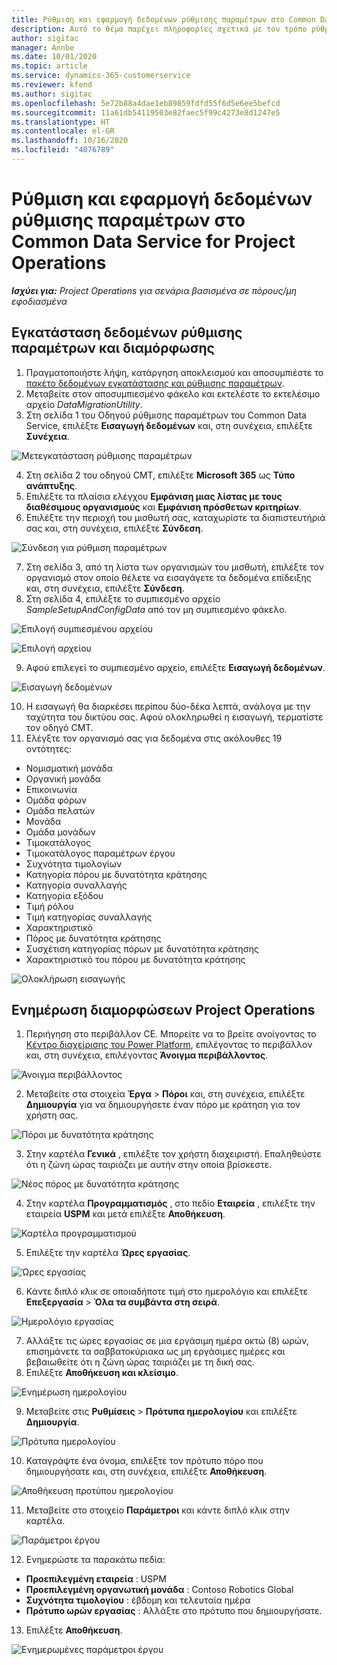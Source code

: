 ```yaml
---
title: Ρύθμιση και εφαρμογή δεδομένων ρύθμισης παραμέτρων στο Common Data Service for Project Operations
description: Αυτό το θέμα παρέχει πληροφορίες σχετικά με τον τρόπο ρύθμισης και εφαρμογής των δεδομένων διαμόρφωσης στο Project Operations.
author: sigitac
manager: Annbe
ms.date: 10/01/2020
ms.topic: article
ms.service: dynamics-365-customerservice
ms.reviewer: kfend
ms.author: sigitac
ms.openlocfilehash: 5e72b88a4dae1eb89859fdfd55f6d5e6ee5befcd
ms.sourcegitcommit: 11a61db54119503e82faec5f99c4273e8d1247e5
ms.translationtype: HT
ms.contentlocale: el-GR
ms.lasthandoff: 10/16/2020
ms.locfileid: "4076789"
---
```

# <a name="set-up-and-apply-configuration-data-in-the-common-data-service-for-project-operations"></a>Ρύθμιση και εφαρμογή δεδομένων ρύθμισης παραμέτρων στο Common Data Service for Project Operations

_**Ισχύει για:** Project Operations για σενάρια βασισμένα σε πόρους/μη εφοδιασμένα_

## <a name="install-setup-and-configuration-data"></a>Εγκατάσταση δεδομένων ρύθμισης παραμέτρων και διαμόρφωσης

1. Πραγματοποιήστε λήψη, κατάργηση αποκλεισμού και αποσυμπιέστε το [πακέτο δεδομένων εγκατάστασης και ρύθμισης παραμέτρων](https://download.microsoft.com/download/1/3/4/1349369c-6209-42b7-b3b4-5be0e67cacd8/ProjOpsSampleSetupData-%20Integrated%20UR1.zip).
2. Μεταβείτε στον αποσυμπιεσμένο φάκελο και εκτελέστε το εκτελέσιμο αρχείο *DataMigrationUtility*.
3. Στη σελίδα 1 του Οδηγού ρύθμισης παραμέτρων του Common Data Service, επιλέξτε **Εισαγωγή δεδομένων** και, στη συνέχεια, επιλέξτε **Συνέχεια**.

![Μετεγκατάσταση ρύθμισης παραμέτρων](./media/1ConfigurationMigration.png)

4. Στη σελίδα 2 του οδηγού CMT, επιλέξτε **Microsoft 365** ως **Τύπο ανάπτυξης**.
5. Επιλέξτε τα πλαίσια ελέγχου **Εμφάνιση μιας λίστας με τους διαθέσιμους οργανισμούς** και **Εμφάνιση πρόσθετων κριτηρίων**.
6. Επιλέξτε την περιοχή του μισθωτή σας, καταχωρίστε τα διαπιστευτήριά σας και, στη συνέχεια, επιλέξτε **Σύνδεση**.

![Σύνδεση για ρύθμιση παραμέτρων](./media/2ConfigurationSignin.png)

7. Στη σελίδα 3, από τη λίστα των οργανισμών του μισθωτή, επιλέξτε τον οργανισμό στον οποίο θέλετε να εισαγάγετε τα δεδομένα επίδειξης και, στη συνέχεια, επιλέξτε **Σύνδεση**.
8. Στη σελίδα 4, επιλέξτε το συμπιεσμένο αρχείο *SampleSetupAndConfigData* από τον μη συμπιεσμένο φάκελο.

![Επιλογή συμπιεσμένου αρχείου](./media/3ZipFile.png)

![Επιλογή αρχείου](./media/4SelectAFile.png)

9. Αφού επιλεγεί το συμπιεσμένο αρχείο, επιλέξτε **Εισαγωγή δεδομένων**.

![Εισαγωγή δεδομένων](./media/5ImportData.png)

10. Η εισαγωγή θα διαρκέσει περίπου δύο-δέκα λεπτά, ανάλογα με την ταχύτητα του δικτύου σας. Αφού ολοκληρωθεί η εισαγωγή, τερματίστε τον οδηγό CMT. 
11. Ελέγξτε τον οργανισμό σας για δεδομένα στις ακόλουθες 19 οντότητες:

  - Νομισματική μονάδα
  - Οργανική μονάδα
  - Επικοινωνία
  - Ομάδα φόρων
  - Ομάδα πελατών
  - Μονάδα
  - Ομάδα μονάδων
  - Τιμοκατάλογος
  - Τιμοκατάλογος παραμέτρων έργου
  - Συχνότητα τιμολογίων
  - Κατηγορία πόρου με δυνατότητα κράτησης
  - Κατηγορία συναλλαγής
  - Κατηγορία εξόδου
  - Τιμή ρόλου
  - Τιμή κατηγορίας συναλλαγής
  - Χαρακτηριστικό
  - Πόρος με δυνατότητα κράτησης
  - Συσχέτιση κατηγορίας πόρων με δυνατότητα κράτησης
  - Χαρακτηριστικό του πόρου με δυνατότητα κράτησης

![Ολοκλήρωση εισαγωγής](./media/6CompleteImport.png)

## <a name="update-project-operations-configurations"></a>Ενημέρωση διαμορφώσεων Project Operations

1. Περιήγηση στο περιβάλλον CE. Μπορείτε να το βρείτε ανοίγοντας το [Κέντρο διαχείρισης του Power Platform](https://admin.powerplatform.microsoft.com/environments), επιλέγοντας το περιβάλλον και, στη συνέχεια, επιλέγοντας **Άνοιγμα περιβάλλοντος**. 

![Άνοιγμα περιβάλλοντος](./media/7OpenEnvironment.png)

2. Μεταβείτε στα στοιχεία **Έργα** > **Πόροι** και, στη συνέχεια, επιλέξτε **Δημιουργία** για να δημιουργήσετε έναν πόρο με κράτηση για τον χρήστη σας.

![Πόροι με δυνατότητα κράτησης](./media/8BookableResources.png)

3. Στην καρτέλα **Γενικά** , επιλέξτε τον χρήστη διαχειριστή. Επαληθεύστε ότι η ζώνη ώρας ταιριάζει με αυτήν στην οποία βρίσκεστε. 

![Νέος πόρος με δυνατότητα κράτησης](./media/9NewBookableResource.png)

4. Στην καρτέλα **Προγραμματισμός** , στο πεδίο **Εταιρεία** , επιλέξτε την εταιρεία **USPM** και μετά επιλέξτε **Αποθήκευση**. 

![Καρτέλα προγραμματισμού](./media/10SchedulingTab.png)

5. Επιλέξτε την καρτέλα **Ώρες εργασίας**.  

![Ώρες εργασίας](./media/11WorkHours.png)

6. Κάντε διπλό κλικ σε οποιαδήποτε τιμή στο ημερολόγιο και επιλέξτε **Επεξεργασία** > **Όλα τα συμβάντα στη σειρά**. 

![Ημερολόγιο εργασίας](./media/12WorkCalendar.png)

7. Αλλάξτε τις ώρες εργασίας σε μια εργάσιμη ημέρα οκτώ (8) ωρών, επισημάνετε τα σαββατοκύριακα ως μη εργάσιμες ημέρες και βεβαιωθείτε ότι η ζώνη ώρας ταιριάζει με τη δική σας. 
8. Επιλέξτε **Αποθήκευση και κλείσιμο**.

![Ενημέρωση ημερολογίου](./media/13UpdateCalendar.png)

9. Μεταβείτε στις **Ρυθμίσεις** > **Πρότυπα ημερολογίου** και επιλέξτε **Δημιουργία**.
 
 ![Πρότυπα ημερολογίου](./media/14CalendarTemplates.png)
 
 10. Καταγράψτε ένα όνομα, επιλέξτε τον πρότυπο πόρο που δημιουργήσατε και, στη συνέχεια, επιλέξτε **Αποθήκευση**. 
 
 ![Αποθήκευση προτύπου ημερολογίου](./media/15SaveCalendarTemplate.png)
 
 11. Μεταβείτε στο στοιχείο **Παράμετροι** και κάντε διπλό κλικ στην καρτέλα. 
 
 ![Παράμετροι έργου](./media/16ProjectParameters.png)
 
12. Ενημερώστε τα παρακάτω πεδία:

 - **Προεπιλεγμένη εταιρεία** : USPM
 - **Προεπιλεγμένη οργανωτική μονάδα** : Contoso Robotics Global
 - **Συχνότητα τιμολογίου** : έβδομη και τελευταία ημέρα
 - **Πρότυπο ωρών εργασίας** : Αλλάξτε στο πρότυπο που δημιουργήσατε.

13. Επιλέξτε **Αποθήκευση**. 

![Ενημερωμένες παράμετροι έργου](./media/17UpdatedProjectParameters.png)
